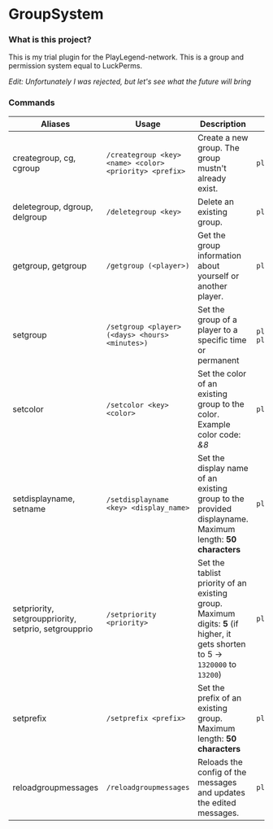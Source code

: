 # GroupSystem
### What is this project? 
This is my trial plugin for the PlayLegend-network. This is a group and permission system equal to LuckPerms. 

*Edit: Unfortunately I was rejected, but let's see what the future will bring*

### Commands
| **Aliases**                                          | **Usage**                                               | **Description**                                                                                                                | **Permissions**                                                    |
|------------------------------------------------------|---------------------------------------------------------|--------------------------------------------------------------------------------------------------------------------------------|--------------------------------------------------------------------|
| creategroup, cg, cgroup                              | `/creategroup <key> <name> <color> <priority> <prefix>` | Create a new group. The group mustn't already exist.                                                                           | `playlegend.groups.group.create`                                   |
| deletegroup, dgroup, delgroup                        | `/deletegroup <key>`                                    | Delete an existing group.                                                                                                      | `playlegend.groups.group.delete`                                   |
| getgroup, getgroup                                   | `/getgroup (<player>)`                                  | Get the group information about yourself or another player.                                                                    | `playlegend.groups.group.get.others`                               |
| setgroup                                             | `/setgroup <player> (<days> <hours> <minutes>)`         | Set the group of a player to a specific time or permanent                                                                      | `playlegend.groups.group.set`, `playlegend.groups.group.set.<key>` |
| setcolor                                             | `/setcolor <key> <color>`                               | Set the color of an existing group to the color. Example color code: *&8*                                                      | `playlegend.groups.group.setcolor`                                 |
| setdisplayname, setname                              | `/setdisplayname <key> <display_name>`                  | Set the display name of an existing group to the provided displayname. Maximum length: **50 characters**                       | `playlegend.groups.group.setdisplayname`                           |
| setpriority, setgrouppriority, setprio, setgroupprio | `/setpriority <priority>`                               | Set the tablist priority of an existing group. Maximum digits: **5** (if higher, it gets shorten to 5 -> `1320000` to `13200`) | `playlegend.groups.group.setpriority`                              |
| setprefix                                            | `/setprefix <prefix>`                                   | Set the prefix of an existing group. Maximum length: **50 characters**                                                         | `playlegend.groups.group.setprefix`                                |
| reloadgroupmessages                                  | `/reloadgroupmessages`                                  | Reloads the config of the messages and updates the edited messages.                                                            | `playlegend.groups.reloadmessages`                                 |
